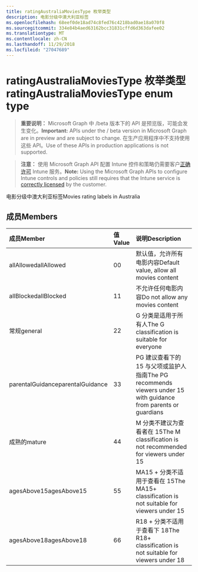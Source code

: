 ```yaml
---
title: ratingAustraliaMoviesType 枚举类型
description: 电影分级中澳大利亚标签
ms.openlocfilehash: 68eef0de18ad74c8fed76c4218bad0ae18a070f8
ms.sourcegitcommit: 334e84b4aed63162bcc31831cffd6d363dafee02
ms.translationtype: MT
ms.contentlocale: zh-CN
ms.lasthandoff: 11/29/2018
ms.locfileid: "27047689"
---
```

# <a name="ratingaustraliamoviestype-enum-type"></a><span data-ttu-id="261bd-103">ratingAustraliaMoviesType 枚举类型</span><span class="sxs-lookup"><span data-stu-id="261bd-103">ratingAustraliaMoviesType enum type</span></span>

> <span data-ttu-id="261bd-104">**重要说明：** Microsoft Graph 中 /beta 版本下的 API 是预览版，可能会发生变化。</span><span class="sxs-lookup"><span data-stu-id="261bd-104">**Important:** APIs under the / beta version in Microsoft Graph are in preview and are subject to change.</span></span> <span data-ttu-id="261bd-105">在生产应用程序中不支持使用这些 API。</span><span class="sxs-lookup"><span data-stu-id="261bd-105">Use of these APIs in production applications is not supported.</span></span>

> <span data-ttu-id="261bd-106">**注意：** 使用 Microsoft Graph API 配置 Intune 控件和策略仍需要客户[正确许可](https://go.microsoft.com/fwlink/?linkid=839381) Intune 服务。</span><span class="sxs-lookup"><span data-stu-id="261bd-106">**Note:** Using the Microsoft Graph APIs to configure Intune controls and policies still requires that the Intune service is [correctly licensed](https://go.microsoft.com/fwlink/?linkid=839381) by the customer.</span></span>

<span data-ttu-id="261bd-107">电影分级中澳大利亚标签</span><span class="sxs-lookup"><span data-stu-id="261bd-107">Movies rating labels in Australia</span></span>
## <a name="members"></a><span data-ttu-id="261bd-108">成员</span><span class="sxs-lookup"><span data-stu-id="261bd-108">Members</span></span>
|<span data-ttu-id="261bd-109">成员</span><span class="sxs-lookup"><span data-stu-id="261bd-109">Member</span></span>|<span data-ttu-id="261bd-110">值</span><span class="sxs-lookup"><span data-stu-id="261bd-110">Value</span></span>|<span data-ttu-id="261bd-111">说明</span><span class="sxs-lookup"><span data-stu-id="261bd-111">Description</span></span>|
|:---|:---|:---|
|<span data-ttu-id="261bd-112">allAllowed</span><span class="sxs-lookup"><span data-stu-id="261bd-112">allAllowed</span></span>|<span data-ttu-id="261bd-113">0</span><span class="sxs-lookup"><span data-stu-id="261bd-113">0</span></span>|<span data-ttu-id="261bd-114">默认值，允许所有电影内容</span><span class="sxs-lookup"><span data-stu-id="261bd-114">Default value, allow all movies content</span></span>|
|<span data-ttu-id="261bd-115">allBlocked</span><span class="sxs-lookup"><span data-stu-id="261bd-115">allBlocked</span></span>|<span data-ttu-id="261bd-116">1</span><span class="sxs-lookup"><span data-stu-id="261bd-116">1</span></span>|<span data-ttu-id="261bd-117">不允许任何电影内容</span><span class="sxs-lookup"><span data-stu-id="261bd-117">Do not allow any movies content</span></span>|
|<span data-ttu-id="261bd-118">常规</span><span class="sxs-lookup"><span data-stu-id="261bd-118">general</span></span>|<span data-ttu-id="261bd-119">2</span><span class="sxs-lookup"><span data-stu-id="261bd-119">2</span></span>|<span data-ttu-id="261bd-120">G 分类是适用于所有人</span><span class="sxs-lookup"><span data-stu-id="261bd-120">The G classification is suitable for everyone</span></span>|
|<span data-ttu-id="261bd-121">parentalGuidance</span><span class="sxs-lookup"><span data-stu-id="261bd-121">parentalGuidance</span></span>|<span data-ttu-id="261bd-122">3</span><span class="sxs-lookup"><span data-stu-id="261bd-122">3</span></span>|<span data-ttu-id="261bd-123">PG 建议查看下的 15 与父项或监护人指南</span><span class="sxs-lookup"><span data-stu-id="261bd-123">The PG recommends viewers under 15 with guidance from parents or guardians</span></span>|
|<span data-ttu-id="261bd-124">成熟的</span><span class="sxs-lookup"><span data-stu-id="261bd-124">mature</span></span>|<span data-ttu-id="261bd-125">4</span><span class="sxs-lookup"><span data-stu-id="261bd-125">4</span></span>|<span data-ttu-id="261bd-126">M 分类不建议为查看者在 15</span><span class="sxs-lookup"><span data-stu-id="261bd-126">The M classification is not recommended for viewers under 15</span></span>|
|<span data-ttu-id="261bd-127">agesAbove15</span><span class="sxs-lookup"><span data-stu-id="261bd-127">agesAbove15</span></span>|<span data-ttu-id="261bd-128">5</span><span class="sxs-lookup"><span data-stu-id="261bd-128">5</span></span>|<span data-ttu-id="261bd-129">MA15 + 分类不适用于查看在 15</span><span class="sxs-lookup"><span data-stu-id="261bd-129">The MA15+ classification is not suitable for viewers under 15</span></span>|
|<span data-ttu-id="261bd-130">agesAbove18</span><span class="sxs-lookup"><span data-stu-id="261bd-130">agesAbove18</span></span>|<span data-ttu-id="261bd-131">6</span><span class="sxs-lookup"><span data-stu-id="261bd-131">6</span></span>|<span data-ttu-id="261bd-132">R18 + 分类不适用于查看下 18</span><span class="sxs-lookup"><span data-stu-id="261bd-132">The R18+ classification is not suitable for viewers under 18</span></span>|





